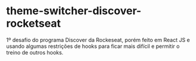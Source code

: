 # theme-switcher-discover-rocketseat
1º desafio do programa Discover da Rockeseat, porém feito em React JS e usando algumas restrições de hooks para ficar mais difícil e permitir o treino de outros hooks. 
